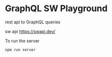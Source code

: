 # GraphQL SW Playground

rest api to GraphQL queries

sw api
https://swapi.dev/

To run the server

```
npm run server
```
